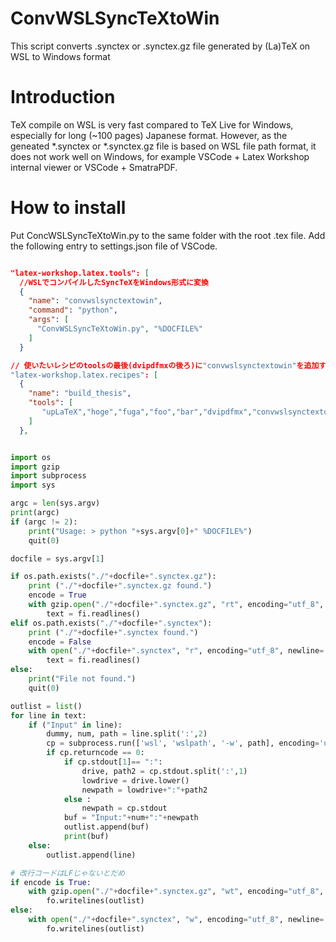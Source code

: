 # ConvWSLSyncTeXtoWin
This script converts .synctex or .synctex.gz file generated by (La)TeX on WSL to Windows format 

# Introduction
TeX compile on WSL is very fast compared to TeX Live for Windows, especially for long (~100 pages) Japanese format.
However, as the geneated *.synctex or *.synctex.gz file is based on WSL file path format, it does not work well on Windows, for example VSCode + Latex Workshop internal viewer or VSCode + SmatraPDF.

# How to install
Put ConcWSLSyncTeXtoWin.py to the same folder with the root .tex file. 
Add the following entry to settings.json file of VSCode.

``` settings.json

"latex-workshop.latex.tools": [
  //WSLでコンパイルしたSyncTeXをWindows形式に変換
  {
    "name": "convwslsynctextowin",
    "command": "python",
    "args": [
      "ConvWSLSyncTeXtoWin.py", "%DOCFILE%"
    ]
  }

// 使いたいレシピのtoolsの最後(dvipdfmxの後ろ)に"convwslsynctextowin"を追加する
"latex-workshop.latex.recipes": [
  {
    "name": "build_thesis",
    "tools": [
       "upLaTeX","hoge","fuga","foo","bar","dvipdfmx","convwslsynctextowin"
    ]
  },
```

``` ConvWSLSyncTeXtoWin.py 

import os
import gzip
import subprocess
import sys

argc = len(sys.argv)
print(argc)
if (argc != 2):
    print("Usage: > python "+sys.argv[0]+" %DOCFILE%")
    quit(0)

docfile = sys.argv[1]

if os.path.exists("./"+docfile+".synctex.gz"):
    print ("./"+docfile+".synctex.gz found.")
    encode = True
    with gzip.open("./"+docfile+".synctex.gz", "rt", encoding="utf_8", newline='\n') as fi:
        text = fi.readlines()
elif os.path.exists("./"+docfile+".synctex"):
    print ("./"+docfile+".synctex found.")
    encode = False
    with open("./"+docfile+".synctex", "r", encoding="utf_8", newline='\n') as fi:
        text = fi.readlines()
else:
    print("File not found.")
    quit(0)

outlist = list()
for line in text:
    if ("Input" in line):
        dummy, num, path = line.split(':',2)
        cp = subprocess.run(['wsl', 'wslpath', '-w', path], encoding='utf-8', stdout=subprocess.PIPE)
        if cp.returncode == 0: 
            if cp.stdout[1]== ":":
                drive, path2 = cp.stdout.split(':',1)
                lowdrive = drive.lower()
                newpath = lowdrive+":"+path2
            else :
                newpath = cp.stdout
            buf = "Input:"+num+":"+newpath
            outlist.append(buf)
            print(buf)
    else:
        outlist.append(line)

# 改行コードはLFじゃないとだめ
if encode is True:
    with gzip.open("./"+docfile+".synctex.gz", "wt", encoding="utf_8", newline='\n') as fo:
        fo.writelines(outlist)
else:
    with open("./"+docfile+".synctex", "w", encoding="utf_8", newline='\n') as fo:
        fo.writelines(outlist)
```
 
